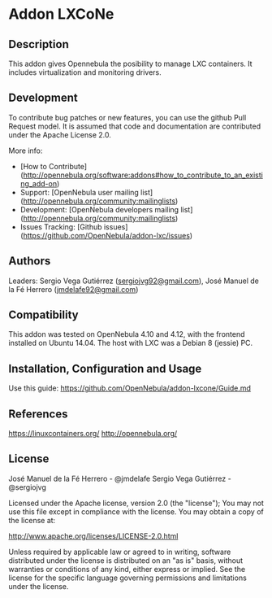 # Addon LXCoNe

## Description

This addon gives Opennebula the posibility to manage LXC 
containers. It includes virtualization and monitoring drivers.

## Development

To contribute bug patches or new features, you can use the github 
Pull Request model. It is assumed that code and documentation are 
contributed under the Apache License 2.0. 

More info: 
* [How to Contribute] (http://opennebula.org/software:addons#how_to_contribute_to_an_existing_add-on) 
* Support: [OpenNebula user mailing list] (http://opennebula.org/community:mailinglists) 
* Development: [OpenNebula developers mailing list] (http://opennebula.org/community:mailinglists) 
* Issues Tracking: [Github issues] (https://github.com/OpenNebula/addon-lxc/issues)

## Authors

Leaders: Sergio Vega Gutiérrez (sergiojvg92@gmail.com), José Manuel de la Fé Herrero (jmdelafe92@gmail.com)

## Compatibility

This addon was tested on OpenNebula 4.10 and 4.12, with the 
frontend installed on Ubuntu 14.04. The host with LXC was a 
Debian 8 (jessie) PC.


## Installation, Configuration and Usage
Use this guide:
https://github.com/OpenNebula/addon-lxcone/Guide.md

## References
https://linuxcontainers.org/
http://opennebula.org/

## License

José Manuel de la Fé Herrero - @jmdelafe
Sergio Vega Gutiérrez - @sergiojvg

Licensed under the Apache license, version 2.0 (the "license"); 
You may not use this file except in compliance with the license. 
You may obtain a copy of the license at:

http://www.apache.org/licenses/LICENSE-2.0.html 

Unless required by applicable law or agreed to in writing, 
software distributed under the license is distributed on an "as 
is" basis, without warranties or conditions of any kind, either 
express or implied. See the license for the specific language 
governing permissions and limitations under the license.
